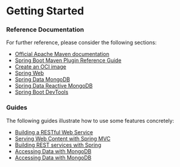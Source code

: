 # Getting Started

### Reference Documentation
For further reference, please consider the following sections:

* [Official Apache Maven documentation](https://maven.apache.org/guides/index.html)
* [Spring Boot Maven Plugin Reference Guide](https://docs.spring.io/spring-boot/docs/3.0.2/maven-plugin/reference/html/)
* [Create an OCI image](https://docs.spring.io/spring-boot/docs/3.0.2/maven-plugin/reference/html/#build-image)
* [Spring Web](https://docs.spring.io/spring-boot/docs/3.0.2/reference/htmlsingle/#web)
* [Spring Data MongoDB](https://docs.spring.io/spring-boot/docs/3.0.2/reference/htmlsingle/#data.nosql.mongodb)
* [Spring Data Reactive MongoDB](https://docs.spring.io/spring-boot/docs/3.0.2/reference/htmlsingle/#data.nosql.mongodb)
* [Spring Boot DevTools](https://docs.spring.io/spring-boot/docs/3.0.2/reference/htmlsingle/#using.devtools)

### Guides
The following guides illustrate how to use some features concretely:

* [Building a RESTful Web Service](https://spring.io/guides/gs/rest-service/)
* [Serving Web Content with Spring MVC](https://spring.io/guides/gs/serving-web-content/)
* [Building REST services with Spring](https://spring.io/guides/tutorials/rest/)
* [Accessing Data with MongoDB](https://spring.io/guides/gs/accessing-data-mongodb/)
* [Accessing Data with MongoDB](https://spring.io/guides/gs/accessing-data-mongodb/)

